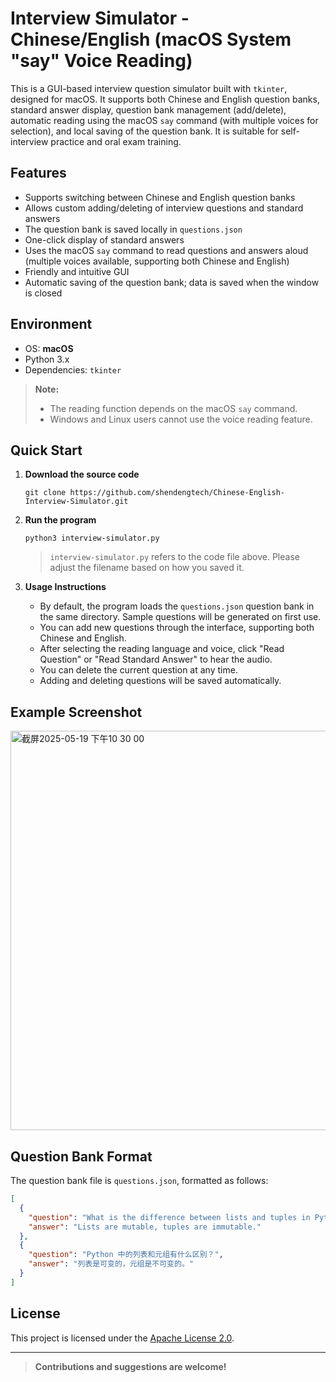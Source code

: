 # Interview Simulator - Chinese/English (macOS System "say" Voice Reading)

This is a GUI-based interview question simulator built with `tkinter`, designed for macOS. It supports both Chinese and English question banks, standard answer display, question bank management (add/delete), automatic reading using the macOS `say` command (with multiple voices for selection), and local saving of the question bank. It is suitable for self-interview practice and oral exam training.

## Features

- Supports switching between Chinese and English question banks
- Allows custom adding/deleting of interview questions and standard answers
- The question bank is saved locally in `questions.json`
- One-click display of standard answers
- Uses the macOS `say` command to read questions and answers aloud (multiple voices available, supporting both Chinese and English)
- Friendly and intuitive GUI
- Automatic saving of the question bank; data is saved when the window is closed

## Environment

- OS: **macOS**
- Python 3.x
- Dependencies: `tkinter`

> **Note:**
> - The reading function depends on the macOS `say` command.
> - Windows and Linux users cannot use the voice reading feature.

## Quick Start

1. **Download the source code**  
   ```
   git clone https://github.com/shendengtech/Chinese-English-Interview-Simulator.git
   ```

2. **Run the program**  
   ```
   python3 interview-simulator.py
   ```
   > `interview-simulator.py` refers to the code file above. Please adjust the filename based on how you saved it.

3. **Usage Instructions**  
   - By default, the program loads the `questions.json` question bank in the same directory. Sample questions will be generated on first use.
   - You can add new questions through the interface, supporting both Chinese and English.
   - After selecting the reading language and voice, click "Read Question" or "Read Standard Answer" to hear the audio.
   - You can delete the current question at any time.
   - Adding and deleting questions will be saved automatically.

## Example Screenshot

<img width="639" alt="截屏2025-05-19 下午10 30 00" src="https://github.com/user-attachments/assets/fdeb1168-987e-4d72-b68c-da5053b35386" />

## Question Bank Format

The question bank file is `questions.json`, formatted as follows:

```json
[
  {
    "question": "What is the difference between lists and tuples in Python?",
    "answer": "Lists are mutable, tuples are immutable."
  },
  {
    "question": "Python 中的列表和元组有什么区别？",
    "answer": "列表是可变的，元组是不可变的。"
  }
]
```

## License

This project is licensed under the [Apache License 2.0](LICENSE).

---

> **Contributions and suggestions are welcome!**
